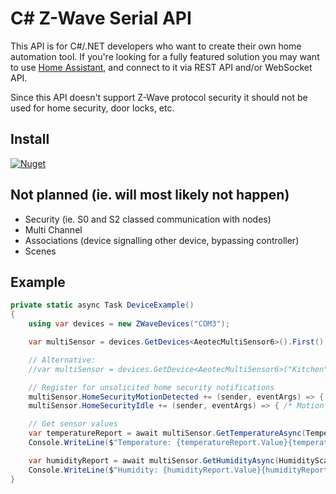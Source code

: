 # C# Z-Wave Serial API

This API is for C#/.NET developers who want to create their own home automation tool. If you're looking for a fully featured solution you may want to use [Home Assistant](https://developers.home-assistant.io/docs/api/rest/), and connect to it via REST API and/or WebSocket API.

Since this API doesn't support Z-Wave protocol security it should not be used for home security, door locks, etc.

## Install

[![Nuget](https://img.shields.io/nuget/v/ZWaveSerialApi.Devices?style=for-the-badge)](https://www.nuget.org/packages/ZWaveSerialApi.Devices)

## Not planned (ie. will most likely not happen)
- Security (ie. S0 and S2 classed communication with nodes)
- Multi Channel
- Associations (device signalling other device, bypassing controller)
- Scenes

## Example

```cs
private static async Task DeviceExample()
{
    using var devices = new ZWaveDevices("COM3");

    var multiSensor = devices.GetDevices<AeotecMultiSensor6>().First();

    // Alternative:
    //var multiSensor = devices.GetDevice<AeotecMultiSensor6>("Kitchen");

    // Register for unsolicited home security notifications
    multiSensor.HomeSecurityMotionDetected += (sender, eventArgs) => { /* Motion detection started */ };
    multiSensor.HomeSecurityIdle += (sender, eventArgs) => { /* Motion detection stopped */ };

    // Get sensor values
    var temperatureReport = await multiSensor.GetTemperatureAsync(TemperatureScale.Celcius, CancellationToken.None);
    Console.WriteLine($"Temperature: {temperatureReport.Value}{temperatureReport.Unit}");

    var humidityReport = await multiSensor.GetHumidityAsync(HumidityScale.Percentage, CancellationToken.None);
    Console.WriteLine($"Humidity: {humidityReport.Value}{humidityReport.Unit}");
}
```

